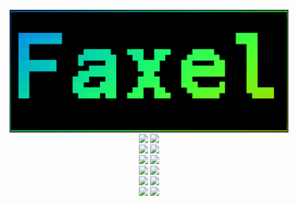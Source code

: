 <p align="center"> 
  <img src="https://raw.githubusercontent.com/Phantom-19/Border/master/capture/fax2.png" width="500"/>
  <img src="https://github-readme-stats.vercel.app/api?username=threat0&show_icons=true&theme=dark"/>
  <img src="https://github-readme-stats.anuraghazra1.vercel.app/api/top-langs/?username=threat0&layout=compact&theme=radical"/></br>
  <img src="https://github-readme-stats.anuraghazra1.vercel.app/api/pin/?username=threat0&repo=fb_down&theme=radical"/>
  <img src="https://github-readme-stats.anuraghazra1.vercel.app/api/pin/?username=threat0&repo=yt_down&theme=radical"/></br>
  <img src="https://github-readme-stats.anuraghazra1.vercel.app/api/pin/?username=threat0&repo=decBash&theme=radical"/>
  <img src="https://github-readme-stats.anuraghazra1.vercel.app/api/pin/?username=threat0&repo=Bash&theme=radical"/></br>
  <img src="https://github-readme-stats.anuraghazra1.vercel.app/api/pin/?username=threat0&repo=convert&theme=radical"/>
  <img src="https://github-readme-stats.anuraghazra1.vercel.app/api/pin/?username=threat0&repo=okru_down&theme=radical"/></br>
  <img src="https://github-readme-stats.anuraghazra1.vercel.app/api/pin/?username=threat0&repo=Category-filter&theme=radical"/>
  <img src="https://github-readme-stats.anuraghazra1.vercel.app/api/pin/?username=threat0&repo=Borders&theme=radical"/></br>
  <img src="https://github-readme-stats.anuraghazra1.vercel.app/api/pin/?username=threat0&repo=Newsletter&theme=radical"/>
  <img src="https://github-readme-stats.anuraghazra1.vercel.app/api/pin/?username=threat0&repo=Newsletter1&theme=radical"/></br>
</p>
